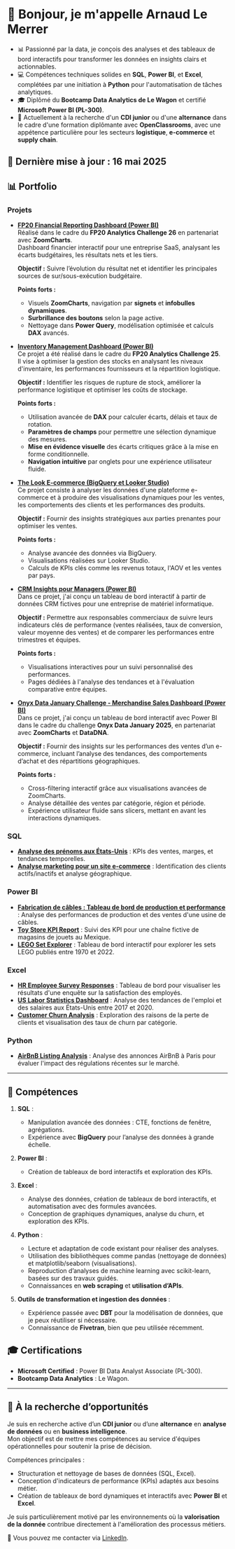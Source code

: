 # 👋 Bonjour, je m'appelle Arnaud Le Merrer

- 📊 Passionné par la data, je conçois des analyses et des tableaux de bord interactifs pour transformer les données en insights clairs et actionnables.
- 💻 Compétences techniques solides en **SQL**, **Power BI**, et **Excel**, complétées par une initiation à **Python** pour l'automatisation de tâches analytiques.
- 🎓 Diplômé du **Bootcamp Data Analytics de Le Wagon** et certifié **Microsoft Power BI (PL-300)**.
- 🎯 Actuellement à la recherche d'un **CDI junior** ou d'une **alternance** dans le cadre d'une formation diplômante avec **OpenClassrooms**, avec une appétence particulière pour les secteurs **logistique**, **e-commerce** et **supply chain**.

📅 **Dernière mise à jour : 16 mai 2025**
---

## 📊 Portfolio

### Projets
- **[FP20 Financial Reporting Dashboard (Power BI)](https://github.com/Arnaudl44/FP20_Financial_Reporting_Dashboard)**  
  Réalisé dans le cadre du **FP20 Analytics Challenge 26** en partenariat avec **ZoomCharts**.  
  Dashboard financier interactif pour une entreprise SaaS, analysant les écarts budgétaires, les résultats nets et les tiers.

  **Objectif :** Suivre l’évolution du résultat net et identifier les principales sources de sur/sous-exécution budgétaire.

  **Points forts :**
  - Visuels **ZoomCharts**, navigation par **signets** et **infobulles dynamiques**.
  - **Surbrillance des boutons** selon la page active.
  - Nettoyage dans **Power Query**, modélisation optimisée et calculs **DAX** avancés.
    
- **[Inventory Management Dashboard (Power BI)](https://github.com/Arnaudl44/Inventory_Management_Dashboard)**  
  Ce projet a été réalisé dans le cadre du **FP20 Analytics Challenge 25**.  
  Il vise à optimiser la gestion des stocks en analysant les niveaux d'inventaire, les performances fournisseurs et la répartition logistique.

  **Objectif :** Identifier les risques de rupture de stock, améliorer la performance logistique et optimiser les coûts de stockage.

  **Points forts :**
  - Utilisation avancée de **DAX** pour calculer écarts, délais et taux de rotation.
  - **Paramètres de champs** pour permettre une sélection dynamique des mesures.
  - **Mise en évidence visuelle** des écarts critiques grâce à la mise en forme conditionnelle.
  - **Navigation intuitive** par onglets pour une expérience utilisateur fluide.
    
- **[The Look E-commerce (BigQuery et Looker Studio)](https://github.com/Arnaudl44/The_Look_E-commerce_-BigQuery_et_Looker_Studio)**  
  Ce projet consiste à analyser les données d'une plateforme e-commerce et à produire des visualisations dynamiques pour les ventes, les comportements des clients et les performances des produits.

  **Objectif :** Fournir des insights stratégiques aux parties prenantes pour optimiser les ventes.

   **Points forts :**
  - Analyse avancée des données via BigQuery.
  - Visualisations réalisées sur Looker Studio.
  - Calculs de KPIs clés comme les revenus totaux, l'AOV et les ventes par pays.
    
- **[CRM Insights pour Managers (Power BI)](https://github.com/Arnaudl44/Projet_Tableau_de_Bord_CRM_Insights_pour_Managers)**  
  Dans ce projet, j'ai conçu un tableau de bord interactif à partir de données CRM fictives pour une entreprise de matériel informatique.  

  **Objectif :** Permettre aux responsables commerciaux de suivre leurs indicateurs clés de performance (ventes réalisées, taux de conversion, valeur moyenne des ventes) et de comparer les performances entre trimestres et équipes.  

   **Points forts :**
  - Visualisations interactives pour un suivi personnalisé des performances.
  - Pages dédiées à l'analyse des tendances et à l'évaluation comparative entre équipes.

- **[Onyx Data January Challenge - Merchandise Sales Dashboard (Power BI)](https://github.com/Arnaudl44/Onyx_Data_January_Challenge_Merchandise_Sales_Dashboard)**  
  Dans ce projet, j'ai conçu un tableau de bord interactif avec Power BI dans le cadre du challenge **Onyx Data January 2025**, en partenariat avec **ZoomCharts** et **DataDNA**.  

  **Objectif :** Fournir des insights sur les performances des ventes d’un e-commerce, incluant l’analyse des tendances, des comportements d’achat et des répartitions géographiques.  

  **Points forts :**
  - Cross-filtering interactif grâce aux visualisations avancées de ZoomCharts.
  - Analyse détaillée des ventes par catégorie, région et période.
  - Expérience utilisateur fluide sans slicers, mettant en avant les interactions dynamiques.

### SQL
- **[Analyse des prénoms aux États-Unis](https://github.com/Arnaudl44/SQL-Projects/tree/main/BabyNames)** : KPIs des ventes, marges, et tendances temporelles.
- **[Analyse marketing pour un site e-commerce](https://github.com/Arnaudl44/SQL-Projects/tree/main/Marketing%20%26%20Conversion%20Optimization%20Analysis)** : Identification des clients actifs/inactifs et analyse géographique.

### Power BI
- **[Fabrication de câbles : Tableau de bord de production et performance](https://github.com/Arnaudl44/PowerBI-Projects/blob/main/Cable%20Manufacturing%20%3A%20Production%20%26%20Performance%20Dashboard/README.md)** : Analyse des performances de production et des ventes d'une usine de câbles.  
- **[Toy Store KPI Report](https://github.com/Arnaudl44/PowerBI-Projects/blob/main/Toy%20Store%20KPI%20Report/README.md)** : Suivi des KPI pour une chaîne fictive de magasins de jouets au Mexique.
- **[LEGO Set Explorer](https://github.com/Arnaudl44/PowerBI-Projects/blob/main/LEGO%20Set%20Dashboard/README.md)** : Tableau de bord interactif pour explorer les sets LEGO publiés entre 1970 et 2022.

### Excel
- **[HR Employee Survey Responses](https://github.com/Arnaudl44/Excel-Projects/blob/main/HR%20Employee%20Survey%20Responses/README.md)** : Tableau de bord pour visualiser les résultats d'une enquête sur la satisfaction des employés.
- **[US Labor Statistics Dashboard](https://github.com/Arnaudl44/Excel-Projects/blob/main/US%20Labor%20Statistics%20Dashboard/README.md)** : Analyse des tendances de l'emploi et des salaires aux États-Unis entre 2017 et 2020.
- **[Customer Churn Analysis](https://github.com/Arnaudl44/Excel-Projects/blob/main/Analyzing%20Customer%20Churn%20/README.md)** : Exploration des raisons de la perte de clients et visualisation des taux de churn par catégorie.

### Python
- **[AirBnB Listing Analysis](https://github.com/Arnaudl44/Python-Projects/blob/main/AirBnB_Listing_Analysis/README.md)** : Analyse des annonces AirBnB à Paris pour évaluer l'impact des régulations récentes sur le marché.

---

## 🎯 Compétences

1. **SQL** :
   - Manipulation avancée des données : CTE, fonctions de fenêtre, agrégations.
   - Expérience avec **BigQuery** pour l’analyse des données à grande échelle.

2. **Power BI** :
   - Création de tableaux de bord interactifs et exploration des KPIs.

3. **Excel** :
   - Analyse des données, création de tableaux de bord interactifs, et automatisation avec des formules avancées.
   - Conception de graphiques dynamiques, analyse du churn, et exploration des KPIs.

4. **Python** :
   - Lecture et adaptation de code existant pour réaliser des analyses.
   - Utilisation des bibliothèques comme pandas (nettoyage de données) et matplotlib/seaborn (visualisations).
   - Reproduction d’analyses de machine learning avec scikit-learn, basées sur des travaux guidés.
   - Connaissances en **web scraping** et **utilisation d’APIs**.

5. **Outils de transformation et ingestion des données** :
   - Expérience passée avec **DBT** pour la modélisation de données, que je peux réutiliser si nécessaire.
   - Connaissance de **Fivetran**, bien que peu utilisée récemment.

## 🎓 Certifications

- **Microsoft Certified** : Power BI Data Analyst Associate (PL-300).
- **Bootcamp Data Analytics** : Le Wagon.

---

## 🚀 À la recherche d’opportunités

Je suis en recherche active d’un **CDI junior** ou d’une **alternance** en **analyse de données** ou en **business intelligence**.  
Mon objectif est de mettre mes compétences au service d'équipes opérationnelles pour soutenir la prise de décision.

Compétences principales :
- Structuration et nettoyage de bases de données (SQL, Excel).
- Conception d'indicateurs de performance (KPIs) adaptés aux besoins métier.
- Création de tableaux de bord dynamiques et interactifs avec **Power BI** et **Excel**.

Je suis particulièrement motivé par les environnements où la **valorisation de la donnée** contribue directement à l'amélioration des processus métiers.

📧 Vous pouvez me contacter via [LinkedIn](https://www.linkedin.com/in/arnaud-le-merrer-66a401102).

